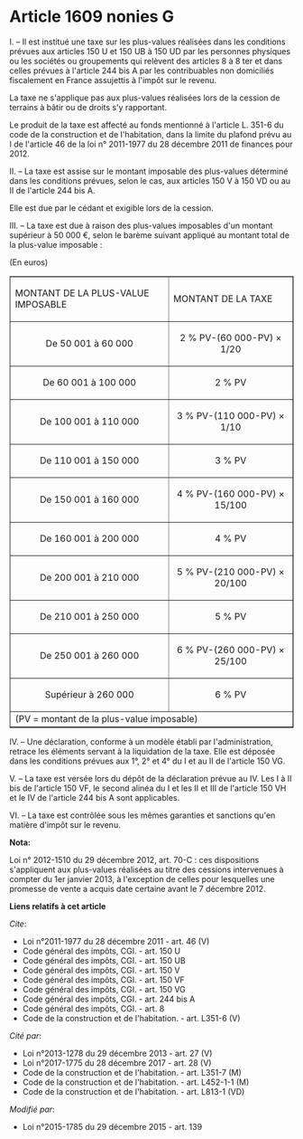 # Article 1609 nonies G

I. – Il est institué une taxe sur les plus-values réalisées dans les conditions prévues aux articles 150 U et 150 UB à 150 UD
par les personnes physiques ou les sociétés ou groupements qui relèvent des articles 8 à 8 ter et dans celles prévues à
l'article 244 bis A par les contribuables non domiciliés fiscalement en France assujettis à l'impôt sur le revenu.

La taxe ne s'applique pas aux plus-values réalisées lors de la cession de terrains à bâtir ou de droits s'y rapportant.

Le produit de la taxe est affecté au fonds mentionné à l'article L. 351-6 du code de la construction et de l'habitation, dans
la limite du plafond prévu au I de l'article 46 de la loi n° 2011-1977 du 28 décembre 2011 de finances pour 2012.

II. – La taxe est assise sur le montant imposable des plus-values déterminé dans les conditions prévues, selon le cas, aux
articles 150 V à 150 VD ou au II de l'article 244 bis A.

Elle est due par le cédant et exigible lors de la cession.

III. – La taxe est due à raison des plus-values imposables d'un montant supérieur à 50 000 €, selon le barème suivant
appliqué au montant total de la plus-value imposable :

(En euros)

<table border="1">
  <tbody>
    <tr>
      <td>

MONTANT DE LA PLUS-VALUE IMPOSABLE

</td>
      <td>

MONTANT DE LA TAXE

</td>
    </tr>
    <tr>
      <td align="center">

De 50 001 à 60 000

</td>
      <td align="center">

2 % PV-(60 000-PV) × 1/20</td>
    </tr>
    <tr>
      <td align="center">

De 60 001 à 100 000

</td>
      <td align="center">

2 % PV</td>
    </tr>
    <tr>
      <td align="center">

De 100 001 à 110 000

</td>
      <td align="center">

3 % PV-(110 000-PV) × 1/10</td>
    </tr>
    <tr>
      <td align="center">

De 110 001 à 150 000

</td>
      <td align="center">

3 % PV</td>
    </tr>
    <tr>
      <td align="center">

De 150 001 à 160 000

</td>
      <td align="center">

4 % PV-(160 000-PV) × 15/100</td>
    </tr>
    <tr>
      <td align="center">

De 160 001 à 200 000

</td>
      <td align="center">

4 % PV</td>
    </tr>
    <tr>
      <td align="center">

De 200 001 à 210 000

</td>
      <td align="center">

5 % PV-(210 000-PV) × 20/100</td>
    </tr>
    <tr>
      <td align="center">

De 210 001 à 250 000

</td>
      <td align="center">

5 % PV</td>
    </tr>
    <tr>
      <td align="center">

De 250 001 à 260 000

</td>
      <td align="center">

6 % PV-(260 000-PV) × 25/100</td>
    </tr>
    <tr>
      <td align="center">

Supérieur à 260 000

</td>
      <td align="center">

6 % PV</td>
    </tr>
    <tr>
      <td colspan="2">(PV = montant de la plus-value imposable)</td>
    </tr>
  </tbody>
</table>

IV. – Une déclaration, conforme à un modèle établi par l'administration, retrace les éléments servant à la liquidation de la
taxe. Elle est déposée dans les conditions prévues aux 1°, 2° et 4° du I et au II de l'article 150 VG.

V. – La taxe est versée lors du dépôt de la déclaration prévue au IV. Les I à II bis de l'article 150 VF, le second alinéa du
I et les II et III de l'article 150 VH et le IV de l'article 244 bis A sont applicables.

VI. – La taxe est contrôlée sous les mêmes garanties et sanctions qu'en matière d'impôt sur le revenu.

**Nota:**

Loi n° 2012-1510 du 29 décembre 2012, art. 70-C : ces dispositions s'appliquent aux plus-values réalisées au titre des
cessions intervenues à compter du 1er janvier 2013, à l'exception de celles pour lesquelles une promesse de vente a acquis
date certaine avant le 7 décembre 2012.

**Liens relatifs à cet article**

_Cite_:

  - Loi n°2011-1977 du 28 décembre 2011 - art. 46 (V)
  - Code général des impôts, CGI. - art. 150 U
  - Code général des impôts, CGI. - art. 150 UB
  - Code général des impôts, CGI. - art. 150 V
  - Code général des impôts, CGI. - art. 150 VF
  - Code général des impôts, CGI. - art. 150 VG
  - Code général des impôts, CGI. - art. 244 bis A
  - Code général des impôts, CGI. - art. 8
  - Code de la construction et de l'habitation. - art. L351-6 (V)

_Cité par_:

  - Loi n°2013-1278 du 29 décembre 2013 - art. 27 (V)
  - Loi n°2017-1775 du 28 décembre 2017 - art. 28 (V)
  - Code de la construction et de l'habitation. - art. L351-7 (M)
  - Code de la construction et de l'habitation. - art. L452-1-1 (M)
  - Code de la construction et de l'habitation. - art. L813-1 (VD)

_Modifié par_:

  - Loi n°2015-1785 du 29 décembre 2015 - art. 139
